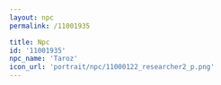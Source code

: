 ```yaml
---
layout: npc
permalink: /11001935

title: Npc
id: '11001935'
npc_name: 'Taroz'
icon_url: 'portrait/npc/11000122_researcher2_p.png'
---
```

